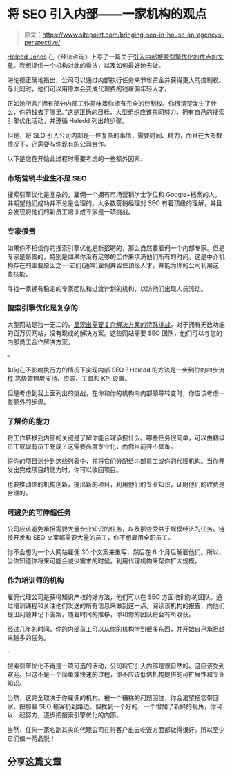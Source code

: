 # 将 SEO 引入内部——一家机构的观点

> 原文：<https://www.sitepoint.com/bringing-seo-in-house-an-agencys-perspective/>

[Heledd Jones](https://econsultancy.com/blog/authors/heledd-jones) 在《经济咨询》上写了一篇关于[引入内部搜索引擎优化的优点的文章](https://econsultancy.com/blog/64114-do-you-really-need-a-search-agency-in-2014-three-reasons-to-bring-it-in-house)。我想提供一个机构对此的看法，以及如何最好地去做。

海伦德正确地指出，公司可以通过内部执行任务来节省资金并获得更大的控制权。与此同时，他们可以用原本会变成代理费的钱雇佣年轻人才。

正如她所言:“拥有部分内部工作意味着你拥有完全的控制权。你很清楚发生了什么，你的钱去了哪里。”这是正确的目标，大型组织应该共同努力，拥有自己的搜索引擎优化活动，并遵循 Heledd 列出的步骤。

但是，将 SEO 引入公司内部是一件复杂的事情，需要时间、精力，而且在大多数情况下，还需要与你现有的公司合作。

以下是您在开始此过程时需要考虑的一些额外因素:

### 市场营销毕业生不是 SEO

搜索引擎优化是复杂的，雇佣一个拥有市场营销学士学位和 Google+档案的人，并期望他们成功并不总是合理的。大多数营销经理对 SEO 有着顶级的理解，并且会发现将他们的新员工培训成专家是一项挑战。

### 专家很贵

如果你不相信你的搜索引擎优化是新招聘的，那么自然要雇佣一个内部专家。但是专家是昂贵的，特别是如果你没有足够的工作来填满他们所有的时间。这是中介机构存在的主要原因之一:它们(通常)雇佣并留住顶级人才，并能为你的公司利用这些技能。

寻找一家拥有稳定的专家团队和过渡计划的机构，以防他们出现人员流动。

### 搜索引擎优化是复杂的

大型网站是独一无二的，[呈现出需要复杂解决方案的特殊挑战](https://econsultancy.com/blog/64056-19-technical-seo-considerations-you-should-look-at-today/)。对于拥有无数功能的百万页网站，没有现成的解决方案。这些网站需要 SEO 团队，他们可以与您的内部员工合作解决方案。

–

如何在不影响执行力的情况下实现内部 SEO？Heledd 的方法是一步到位的四步流程:高级管理层支持、资源、工具和 KPI 设置。

但是考虑到我上面列出的挑战，在你和你的机构向内部领导转变时，你应该考虑一些额外的步骤。

### 了解你的能力

将工作转移到内部的关键是了解你能合理承担什么。哪些任务很简单，可以由初级员工或现有员工完成？这需要高度专业化，而你目前并不具备。

将你的项目划分到这些列表中，并将它们分配给内部员工或你的代理机构。当你开发出完成项目的能力时，你可以收回项目。

也要推动你的机构创新，提出新的项目，利用他们的专业知识，证明他们的收费是合理的。

### 可避免的可伸缩任务

公司应该避免承担需要大量专业知识的任务，以及那些受益于规模经济的任务。链接开发和 SEO 文案都需要大量的员工，你不想雇用全职员工。

你不会想为一个大网站雇佣 30 个文案来重写，然后在 6 个月后解雇他们。所以，当你知道你将来可能会减少需求的时候，利用代理机构来帮你扩大规模。

### 作为培训师的机构

雇佣代理公司是获得知识产权的好方法，他们可以在 SEO 方面培训你的团队。通过培训课程和关注他们发送的所有信息来做到这一点。阅读该机构的报告，向他们提出问题并记下答案，随着时间的推移，你和你的团队将会有所收获。

经过几年的时间，你的内部员工可以从你的机构学到很多东西，并开始自己承担越来越多的任务。

–

搜索引擎优化不再是一项可选的活动，公司将它引入内部是很自然的。这应该受到欢迎。但这不是一个简单或快速的过程，你不应该低估机构提供的可扩展性和专业知识。

当然，这完全取决于你雇佣的机构。被一个糟糕的问题困住，你会渴望把它带回家，把那些 SEO 极客扔到路边。但找到一个好的，一个增加了新鲜的视角，你可以一起努力，逐步把搜索引擎优化的内部。

当然，任何一家名副其实的代理公司在带客户出去吃饭方面都做得很好。所以至少它们值一两品脱！

## 分享这篇文章
